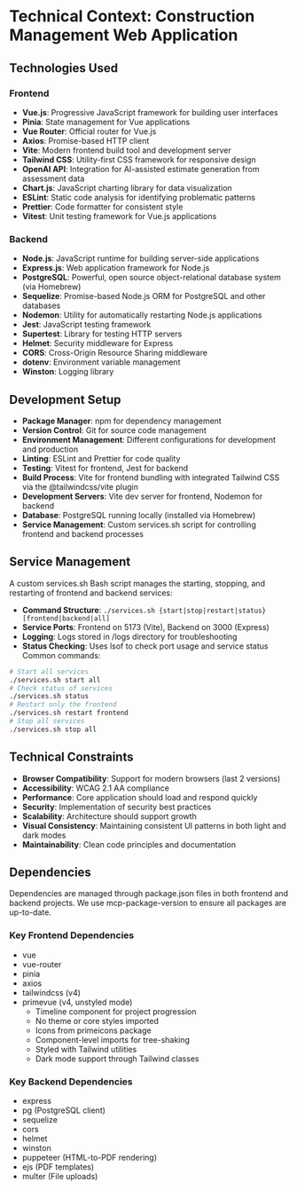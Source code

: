 # Technical Context: Construction Management Web Application

## Technologies Used
### Frontend
- **Vue.js**: Progressive JavaScript framework for building user interfaces
- **Pinia**: State management for Vue applications
- **Vue Router**: Official router for Vue.js
- **Axios**: Promise-based HTTP client
- **Vite**: Modern frontend build tool and development server
- **Tailwind CSS**: Utility-first CSS framework for responsive design
- **OpenAI API**: Integration for AI-assisted estimate generation from assessment data
- **Chart.js**: JavaScript charting library for data visualization
- **ESLint**: Static code analysis for identifying problematic patterns
- **Prettier**: Code formatter for consistent style
- **Vitest**: Unit testing framework for Vue.js applications
### Backend
- **Node.js**: JavaScript runtime for building server-side applications
- **Express.js**: Web application framework for Node.js
- **PostgreSQL**: Powerful, open source object-relational database system (via Homebrew)
- **Sequelize**: Promise-based Node.js ORM for PostgreSQL and other databases
- **Nodemon**: Utility for automatically restarting Node.js applications
- **Jest**: JavaScript testing framework
- **Supertest**: Library for testing HTTP servers
- **Helmet**: Security middleware for Express
- **CORS**: Cross-Origin Resource Sharing middleware
- **dotenv**: Environment variable management
- **Winston**: Logging library
## Development Setup
- **Package Manager**: npm for dependency management
- **Version Control**: Git for source code management
- **Environment Management**: Different configurations for development and production
- **Linting**: ESLint and Prettier for code quality
- **Testing**: Vitest for frontend, Jest for backend
- **Build Process**: Vite for frontend bundling with integrated Tailwind CSS via the @tailwindcss/vite plugin
- **Development Servers**: Vite dev server for frontend, Nodemon for backend
- **Database**: PostgreSQL running locally (installed via Homebrew)
- **Service Management**: Custom services.sh script for controlling frontend and backend processes
## Service Management
A custom services.sh Bash script manages the starting, stopping, and restarting of frontend and backend services:
- **Command Structure**: `./services.sh {start|stop|restart|status} [frontend|backend|all]`
- **Service Ports**: Frontend on 5173 (Vite), Backend on 3000 (Express)
- **Logging**: Logs stored in /logs directory for troubleshooting
- **Status Checking**: Uses lsof to check port usage and service status
Common commands:
```bash
# Start all services
./services.sh start all
# Check status of services
./services.sh status
# Restart only the frontend
./services.sh restart frontend
# Stop all services
./services.sh stop all
```
## Technical Constraints
- **Browser Compatibility**: Support for modern browsers (last 2 versions)
- **Accessibility**: WCAG 2.1 AA compliance
- **Performance**: Core application should load and respond quickly
- **Security**: Implementation of security best practices
- **Scalability**: Architecture should support growth
- **Visual Consistency**: Maintaining consistent UI patterns in both light and dark modes
- **Maintainability**: Clean code principles and documentation
## Dependencies
Dependencies are managed through package.json files in both frontend and backend projects. We use mcp-package-version to ensure all packages are up-to-date.
### Key Frontend Dependencies
- vue
- vue-router
- pinia
- axios
- tailwindcss (v4)
- primevue (v4, unstyled mode)
  - Timeline component for project progression
  - No theme or core styles imported
  - Icons from primeicons package
  - Component-level imports for tree-shaking
  - Styled with Tailwind utilities
  - Dark mode support through Tailwind classes

### Key Backend Dependencies
- express
- pg (PostgreSQL client)
- sequelize
- cors
- helmet
- winston
- puppeteer (HTML-to-PDF rendering)
- ejs (PDF templates)
- multer (File uploads)
